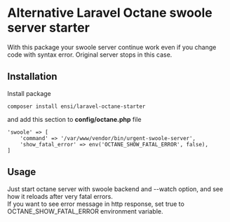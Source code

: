 # Alternative Laravel Octane swoole server starter

With this package your swoole server continue work even if you change code with syntax error.
Original server stops in this case.

## Installation

Install package
```
composer install ensi/laravel-octane-starter
```
and add this section to **config/octane.php** file
```
'swoole' => [
    'command' => '/var/www/vendor/bin/urgent-swoole-server',
    'show_fatal_error' => env('OCTANE_SHOW_FATAL_ERROR', false),
]
```

## Usage

Just start octane server with swoole backend and --watch option, 
and see how it reloads after very fatal errors.  
If you want to see error message in http response, set true to OCTANE_SHOW_FATAL_ERROR environment variable.